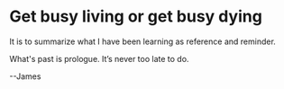 # Get busy living or get busy dying

It is to summarize what I have been learning as reference and reminder. 

What's past is prologue. It’s never too late to do.

--James
